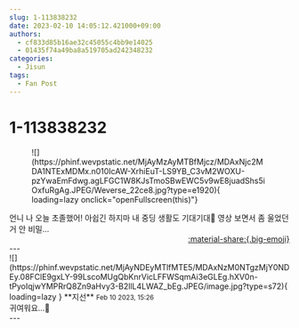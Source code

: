 ```yaml
---
slug: 1-113838232
date: 2023-02-10 14:05:12.421000+09:00
authors:
  - cf833d85b16ae32c45055c4bb9e14025
  - 01435f74a49ba8a519705ad242348232
categories:
  - Jisun
tags:
  - Fan Post
---
```


# 1-113838232

<div class="post-container" markdown="1">
<div class="content-container md-sidebar__scrollwrap" markdown="1">


<figure markdown="1">
![](https://phinf.wevpstatic.net/MjAyMzAyMTBfMjcz/MDAxNjc2MDA1NTExMDMx.n010IcAW-XrhiEuT-LS9YB_C3vM2WOXU-pzYwaEmFdwg.agLFGC1W8KJsTmoSBwEWC5v9wE8juadShs5iOxfuRgAg.JPEG/Weverse_22ce8.jpg?type=e1920){ loading=lazy onclick="openFullscreen(this)"}
</figure>
언니 나 오늘 초졸했어! 아쉽긴 하지마 내 중딩 생활도 기대기대🤭 영상 보면서 좀 울었던 거 안 비밀...

</div>
</div>

<div style="text-align: right;" markdown="1">
<a href="https://weverse.io/fromis9/fanpost/1-113838232" style="text-align: right;">:material-share:{.big-emoji}</a>
</div>
---

<div class="comments-container md-sidebar__scrollwrap" markdown="1">
<div class="comment" markdown="1">
<div class='id-container' markdown="1">
![](https://phinf.wevpstatic.net/MjAyNDEyMTlfMTE5/MDAxNzM0NTgzMjY0NDEy.08FClE9gxLY-99LscoMUgQbKnrVicLFFWSqmAi3eGLEg.hXV0n-tPyoIqjwYMPRrQ8Zn9aHvy3-B2llL4LWAZ_bEg.JPEG/image.jpg?type=s72){ loading=lazy }
**<span class="artist">지선</span>** <small>Feb 10 2023, 15:26</small><br>
</div>
<div class='comment-body' markdown="1">
귀여워요...💋
</div>
</div>
</div>
---
